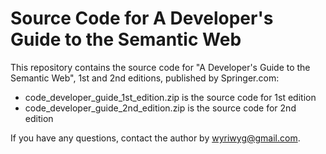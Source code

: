 <h1>Source Code for A Developer's Guide to the Semantic Web</h1>

<p>This repository contains the source code for "A Developer's Guide to the Semantic Web", 1st and 2nd editions, published by Springer.com:</p> 
<ul>
  <li>code_developer_guide_1st_edition.zip is the source code for 1st edition</li>
  <li>code_developer_guide_2nd_edition.zip is the source code for 2nd edition</li>
</ul>

If you have any questions, contact the author by wyriwyg@gmail.com.

